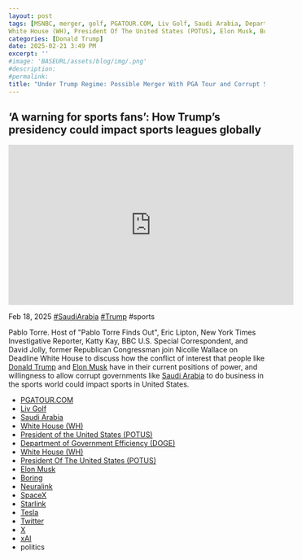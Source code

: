 ```yaml
---
layout: post
tags: [MSNBC, merger, golf, PGATOUR.COM, Liv Golf, Saudi Arabia, Department of Government Efficiency (DOGE), 
White House (WH), President Of The United States (POTUS), Elon Musk, Boring, Neuralink, SpaceX, Starlink, Tesla, Twitter, X, xAI, politics]
categories: [Donald Trump]
date: 2025-02-21 3:49 PM
excerpt: ''
#image: 'BASEURL/assets/blog/img/.png'
#description:
#permalink:
title: "Under Trump Regime: Possible Merger With PGA Tour and Corrupt Saudi Owned Liv Golf"
---
```



## ‘A warning for sports fans’: How Trump’s presidency could impact sports leagues globally

<iframe width="560" height="315" src="https://www.youtube.com/embed/0YMePmSD3rM?si=koMD5UkX6FnMhGov" title="YouTube video player" frameborder="0" allow="accelerometer; autoplay; clipboard-write; encrypted-media; gyroscope; picture-in-picture; web-share" referrerpolicy="strict-origin-when-cross-origin" allowfullscreen></iframe>

Feb 18, 2025  [#SaudiArabia](https://gov.sa/) [#Trump](https://www.whitehouse.gov/) #sports

Pablo Torre. Host of "Pablo Torre Finds Out", Eric Lipton, New York Times Investigative Reporter, Katty Kay, BBC U.S. Special Correspondent, and David Jolly, former Republican Congressman join Nicolle Wallace on Deadline White House to discuss how the conflict of interest that people like [Donald Trump]() and [Elon Musk](https://x.com/elonmusk/) have in their current positions of power, and willingness to allow corrupt governments like [Saudi Arabia]() to do business in the sports world could impact sports in United States.

- [PGATOUR.COM](https://www.pgatour.com/)
- [Liv Golf](https://www.livgolf.com/)
- [Saudi Arabia](https://www.gov.ua)
- [White House (WH)](https://www.whitehouse.gov/)
- [President of the United States (POTUS)](https://www.whitehouse.gov/)
-  [Department of Government Efficiency (DOGE)](https://doge.gov/)
- [White House (WH)](https://www.whitehouse.gov/)
- [President Of The United States (POTUS)](https://www.whitehouse.gov/)
- [Elon Musk](https://x.com/elonmusk/)
- [Boring](https://www.boringcompany.com/)
- [Neuralink](https://neuralink.com/)
- [SpaceX](https://www.spacex.com/)
- [Starlink](https://www.starlink.com/)
- [Tesla](https://www.tesla.com/)
- [Twitter](https://twitter.com/)
- [ X ](https://x.com/)
- [xAI](https://x.ai/)
- politics
